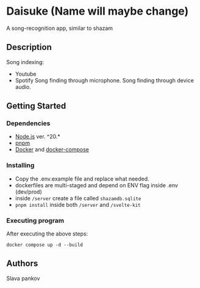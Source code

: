 # Daisuke (Name will maybe change)

A song-recognition app, similar to shazam

## Description

Song indexing:

- Youtube
- Spotify
  Song finding through microphone.
  Song finding through device audio.

## Getting Started

### Dependencies

- [Node.js](https://nodejs.org/en) ver. ^20.\*
- [pnpm](https://pnpm.io)
- [Docker](https://docs.docker.com) and [docker-compose](https://docs.docker.com/compose)

### Installing

- Copy the .env.example file and replace what needed.
- dockerfiles are multi-staged and depend on ENV flag inside .env (dev/prod)
- inside `/server` create a file called `shazamdb.sqlite`
- `pnpm install` inside both `/server` and `/svelte-kit`

### Executing program

After executing the above steps:

```
docker compose up -d --build
```

## Authors

Slava pankov
